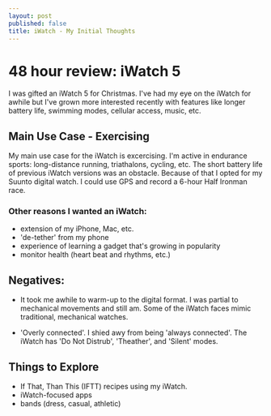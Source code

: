 ```yaml
---
layout: post
published: false
title: iWatch - My Initial Thoughts
---
```

# 48 hour review: iWatch 5

I was gifted an iWatch 5 for Christmas. I've had my eye on the iWatch for awhile but I've grown more interested recently with features like longer battery life, swimming modes, cellular access, music, etc.

## Main Use Case - Exercising

My main use case for the iWatch is excercising. I'm active in endurance sports: long-distance running, triathalons, cycling, etc. The short battery life of previous iWatch versions was an obstacle. Because of that I opted for my Suunto digital watch. I could use GPS and record a 6-hour Half Ironman race.

### Other reasons I wanted an iWatch:

- extension of my iPhone, Mac, etc.
- 'de-tether' from my phone
- experience of learning a gadget that's growing in popularity
- monitor health (heart beat and rhythms, etc.) 

## Negatives:

- It took me awhile to warm-up to the digital format. I was partial to mechanical movements and still am. Some of the iWatch faces mimic traditional, mechanical watches. 

- 'Overly connected'. I shied awy from being 'always connected'. The iWatch has 'Do Not Distrub', 'Theather', and 'Silent' modes.

## Things to Explore

- If That, Than This (IFTT) recipes using my iWatch. 
- iWatch-focused apps
- bands (dress, casual, athletic)



